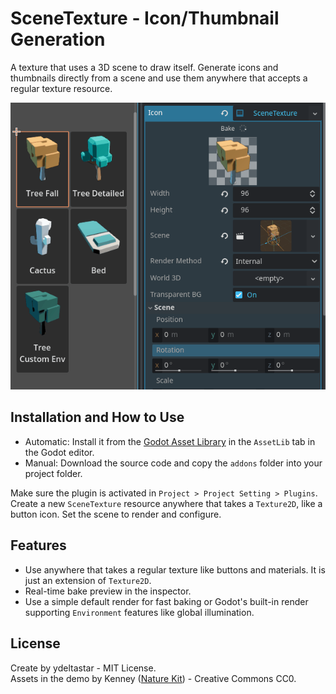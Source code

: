 # SceneTexture - Icon/Thumbnail Generation

A texture that uses a 3D scene to draw itself. Generate icons and thumbnails directly from a scene and use them anywhere that accepts a regular texture resource.

![Use](docs/scene_texture_use.gif)
## Installation and How to Use

- Automatic: Install it from the [Godot Asset Library](https://godotengine.org/asset-library) in the `AssetLib` tab in the Godot editor.
- Manual: Download the source code and copy the `addons` folder into your project folder.

Make sure the plugin is activated in `Project > Project Setting > Plugins`.  
Create a new `SceneTexture` resource anywhere that takes a `Texture2D`, like a button icon. Set the scene to render and configure.

## Features

- Use anywhere that takes a regular texture like buttons and materials. It is just an extension of `Texture2D`.
- Real-time bake preview in the inspector.
- Use a simple default render for fast baking or Godot's built-in render supporting `Environment` features like global illumination.
## License

Create by ydeltastar - MIT License.  
Assets in the demo by Kenney ([Nature Kit](https://kenney.nl/assets/nature-kit)) - Creative Commons CC0.
